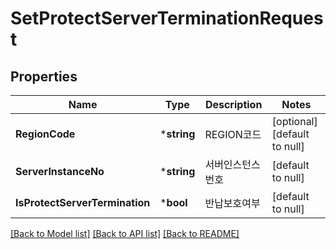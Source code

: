 # SetProtectServerTerminationRequest

## Properties
Name | Type | Description | Notes
------------ | ------------- | ------------- | -------------
**RegionCode** | ***string** | REGION코드 | [optional] [default to null]
**ServerInstanceNo** | ***string** | 서버인스턴스번호 | [default to null]
**IsProtectServerTermination** | ***bool** | 반납보호여부 | [default to null]

[[Back to Model list]](../README.md#documentation-for-models) [[Back to API list]](../README.md#documentation-for-api-endpoints) [[Back to README]](../README.md)



